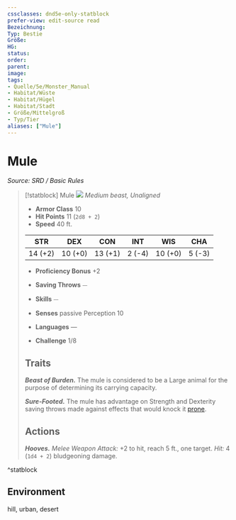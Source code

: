 ```yaml
---
cssclasses: dnd5e-only-statblock
prefer-view: edit-source read
Bezeichnung: 
Typ: Bestie
Größe: 
HG: 
status:
order:
parent:
image: 
tags:
- Quelle/5e/Monster_Manual
- Habitat/Wüste
- Habitat/Hügel
- Habitat/Stadt
- Größe/Mittelgroß
- Typ/Tier
aliases: ["Mule"]
---
```

# Mule
*Source: SRD / Basic Rules*  

> [!statblock] Mule
> ![](compendium/bestiary/beast/token/mule.png#token)
> *Medium beast, Unaligned*
> 
> - **Armor Class** 10 
> - **Hit Points** 11 (`2d8 + 2`)
> - **Speed** 40 ft.
> 
> |STR|DEX|CON|INT|WIS|CHA|
> |:---:|:---:|:---:|:---:|:---:|:---:|
> |14 (+2)|10 (+0)|13 (+1)| 2 (-4)|10 (+0)| 5 (-3)|
> 
> - **Proficiency Bonus** +2
> - **Saving Throws** ⏤
> - **Skills** ⏤
> - **Senses** passive Perception 10
> 
> - **Languages** —
> - **Challenge** 1/8
> 
> ## Traits
> 
> ***Beast of Burden.*** The mule is considered to be a Large animal for the purpose of determining its carrying capacity.
> 
> ***Sure-Footed.*** The mule has advantage on Strength and Dexterity saving throws made against effects that would knock it [prone](rules/conditions.md#prone).
> 
> ## Actions
> 
> ***Hooves.*** *Melee Weapon Attack:* +2 to hit, reach 5 ft., one target. *Hit:* 4 (`1d4 + 2`) bludgeoning damage.

^statblock

## Environment

hill, urban, desert